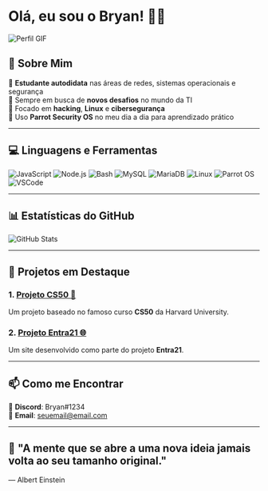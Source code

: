 # Olá, eu sou o Bryan! 👨‍💻

![Perfil GIF](https://media.giphy.com/media/vFKqnCdLPNOKc/giphy.gif)

## 🚀 Sobre Mim

🔹 **Estudante autodidata** nas áreas de redes, sistemas operacionais e segurança  
🔹 Sempre em busca de **novos desafios** no mundo da TI  
🔹 Focado em **hacking**, **Linux** e **cibersegurança**  
🔹 Uso **Parrot Security OS** no meu dia a dia para aprendizado prático

---

## 💻 Linguagens e Ferramentas

![JavaScript](https://img.shields.io/badge/JavaScript-F7DF1E?style=for-the-badge&logo=javascript&logoColor=black)
![Node.js](https://img.shields.io/badge/Node.js-339933?style=for-the-badge&logo=node.js&logoColor=white)
![Bash](https://img.shields.io/badge/Bash-4EAA25?style=for-the-badge&logo=gnu-bash&logoColor=white)
![MySQL](https://img.shields.io/badge/MySQL-4479A1?style=for-the-badge&logo=mysql&logoColor=white)
![MariaDB](https://img.shields.io/badge/MariaDB-003B57?style=for-the-badge&logo=mariadb&logoColor=white)
![Linux](https://img.shields.io/badge/Linux-FCC624?style=for-the-badge&logo=linux&logoColor=black)
![Parrot OS](https://img.shields.io/badge/Parrot_OS-008080?style=for-the-badge&logo=parrot-security&logoColor=white)
![VSCode](https://img.shields.io/badge/VSCode-007ACC?style=for-the-badge&logo=visual-studio-code&logoColor=white)

---

## 📊 Estatísticas do GitHub

![GitHub Stats](https://github-readme-stats.vercel.app/api?username=BryanFernanDESdev&show_icons=true&theme=dracula)

---

## 🚀 Projetos em Destaque

### 1. **[Projeto CS50 📘](https://github.com/BryanFernanDESdev/projeto-cs50)**
Um projeto baseado no famoso curso **CS50** da Harvard University.

### 2. **[Projeto Entra21 🌐](https://github.com/BryanFernanDESdev/projeto-entra21)**
Um site desenvolvido como parte do projeto **Entra21**.

---

## 📫 Como me Encontrar

🔹 **Discord**: Bryan#1234  
🔹 **Email**: seuemail@email.com  

---

## 🧠 "A mente que se abre a uma nova ideia jamais volta ao seu tamanho original."  
— Albert Einstein
